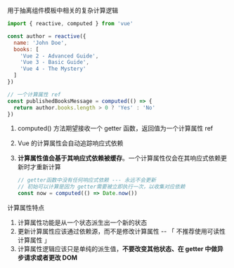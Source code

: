 用于抽离组件模板中相关的复杂计算逻辑

```js
import { reactive, computed } from 'vue'

const author = reactive({
  name: 'John Doe',
  books: [
    'Vue 2 - Advanced Guide',
    'Vue 3 - Basic Guide',
    'Vue 4 - The Mystery'
  ]
})

// 一个计算属性 ref
const publishedBooksMessage = computed(() => {
  return author.books.length > 0 ? 'Yes' : 'No'
})
```

1. computed() 方法期望接收一个 getter 函数，返回值为一个计算属性 ref

2. Vue 的计算属性会自动追踪响应式依赖

3. **计算属性值会基于其响应式依赖被缓存**。一个计算属性仅会在其响应式依赖更新时才重新计算

   ```js
   // getter函数中没有任何响应式依赖 --- 永远不会更新
   // 初始可以计算是因为 getter需要被立即执行一次，以收集对应依赖
   const now = computed(() => Date.now())
   ```




计算属性特点

1. 计算属性功能是从一个状态派生出一个新的状态
2. 更新计算属性应该通过依赖源，而不是修改计算属性 -- 「 不推荐使用可读性计算属性 」
3. 计算属性逻辑应该只是单纯的派生值，**不要改变其他状态、在 getter 中做异步请求或者更改 DOM**